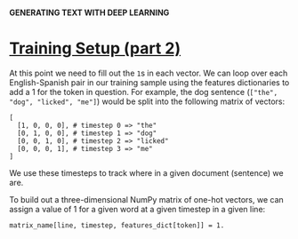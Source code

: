 #### GENERATING TEXT WITH DEEP LEARNING
# [Training Setup (part 2)](https://www.codecademy.com/paths/build-chatbots-with-python/tracks/deep-learning-and-generative-chatbots/modules/deep-learning-for-nlp/lessons/generating-text-with-deep-learning/exercises/training-setup-part-2)
At this point we need to fill out the `1`s in each vector. We can loop over each English-Spanish pair in our training sample using the features dictionaries to add a 1 for the token in question. For example, the dog sentence (`["the", "dog", "licked", "me"]`) would be split into the following matrix of vectors:
```
[
  [1, 0, 0, 0], # timestep 0 => "the"
  [0, 1, 0, 0], # timestep 1 => "dog"
  [0, 0, 1, 0], # timestep 2 => "licked"
  [0, 0, 0, 1], # timestep 3 => "me"
]
```
We use these timesteps to track where in a given document (sentence) we are.

To build out a three-dimensional NumPy matrix of one-hot vectors, we can assign a value of 1 for a given word at a given timestep in a given line:
```
matrix_name[line, timestep, features_dict[token]] = 1.
```
